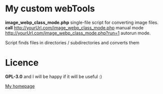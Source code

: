 # My custom webTools
**image_webp_class_mode.php**
single-file script for converting image files.
**call** 
http://yourUrl.com/image_webp_class_mode.php
manual mode
http://yourUrl.com/image_webp_class_mode.php?run=1 
autorun mode.

Script finds files in directories / subdirectories and converts them

# Licence

**GPL-3.0** and I will be happy if it will be useful :)

[My homepage](http://tox.ovh)
